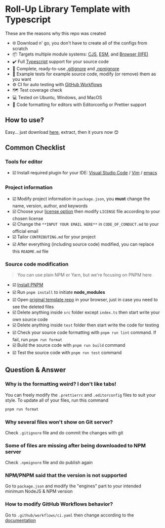 # Roll-Up Library Template with Typescript

These are the reasons why this repo was created

- 🌐 Download n' go, you don't have to create all of the configs from scratch
- 📦 Targets multiple module systems: [CJS][1], [ESM][1], and [Browser (IIFE)][2]
- ✔️ Full [Typescript][3] support for your source code
- 🛑 Complete, ready-to-use [.gitignore][4] and [.npmignore][5]
- 🧪 Example tests for example source code, modify (or remove) them as you want
- ⚙️ CI for auto testing with [GitHub Workflows][6]
- 🗺️ Test coverage check
- 💻 Tested on Ubuntu, Windows, and MacOS
- 🎨 Code formatting for editors with Editorconfig or Prettier support

[1]: https://yuzu.health/blog/cjs-vs-esm
[2]: https://developer.mozilla.org/en-US/docs/Glossary/IIFE
[3]: https://www.typescriptlang.org/
[4]: https://docs.github.com/en/get-started/getting-started-with-git/ignoring-files
[5]: https://www.npmjs.com/package/npmignore
[6]: https://docs.github.com/en/actions/using-workflows/about-workflows

## How to use?

Easy... just download [here](https://github.com/Thor-x86/template-rollup-typescript/archive/refs/heads/stable.zip), extract, then it yours now 😊

## Common Checklist

### Tools for editor

- ☑️ Install required plugin for your IDE: [Visual Studio Code][7] / [Vim][8] / [emacs][9]

[7]: https://marketplace.visualstudio.com/items?itemName=esbenp.prettier-vscode
[8]: https://github.com/editorconfig/editorconfig-vim#readme
[9]: https://github.com/editorconfig/editorconfig-emacs#readme

### Project information

- ☑️ Modify project information in `package.json`, you **must** change the name, version, author, and keywords
- ☑️ Choose your [license option][10] then modify `LICENSE` file according to your chosen license
- ☑️ Change the `**INPUT YOUR EMAIL HERE**` in `CODE_OF_CONDUCT.md` to your official email
- ☑️ Tailor `CONTRIBUTING.md` for your project
- ☑️ After everything (including source code) modified, you can replace this `README.md` file

[10]: https://opensource.org/licenses

### Source code modification

> You can use plain NPM or Yarn, but we're focusing on PNPM here

- ☑️ [Install PNPM][11]
- ☑️ Run `pnpm install` to initiate **node_modules**
- ☑️ Open [original template repo][12] in your browser, just in case you need to see the deleted files
- ☑️ Delete anything inside `src` folder except `index.ts` then start write your own source code
- ☑️ Delete anything inside `test` folder then start write the code for testing
- ☑️ Check your source code formatting with `pnpm run lint` command. If fail, run `pnpm run format`
- ☑️ Build the source code with `pnpm run build` command
- ☑️ Test the source code with `pnpm run test` command

[11]: https://pnpm.io/installation
[12]: https://github.com/Thor-x86/template-rollup-typescript

## Question & Answer

### Why is the formatting weird? I don't like tabs!

You can freely modify the `.prettierrc` and `.editorconfig` files to suit your style. To update all of your files, run this command

```bash
pnpm run format
```

### Why several files won't show on Git server?

Check `.gitignore` file and do commit the changes with git

### Some of files are missing after being downloaded to NPM server

Check `.npmignore` file and do publish again

### NPM/PNPM said that the version is not supported

Go to `package.json` and modify the "engines" part to your intended minimum NodeJS & NPM version

### How to modify GitHub Workflows behavior?

Go to `.github/workflows/ci.yaml` then change according to the [documentation][13]

[13]: https://docs.github.com/en/actions/writing-workflows/quickstart
